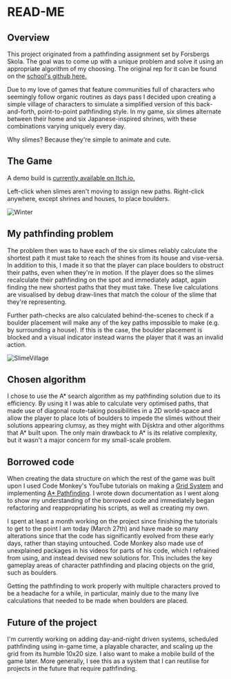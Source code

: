 # READ-ME

## Overview
This project originated from a pathfinding assignment set by Forsbergs Skola. The goal was to come up with a unique problem and solve it using an appropriate algorithm of my choosing. The original rep for it can be found on the [school's github here.](https://github.com/forsbergsskola-se/gp21-22-0209-algodata-HarryTheHeath)

Due to my love of games that feature communities full of characters who seemingly follow organic routines as days pass I decided upon creating a simple village of characters to simulate a simplified version of this back-and-forth, point-to-point pathfinding style. In my game, six slimes alternate between their home and six Japanese-inspired shrines, with these combinations varying uniquely every day. 

Why slimes? Because they're simple to animate and cute.

## The Game
A demo build is [currently available on Itch.io.](https://play.unity.com/mg/other/webgl-builds-170014)

Left-click when slimes aren't moving to assign new paths. Right-click anywhere, except shrines and houses, to place boulders.

![Winter](https://user-images.githubusercontent.com/90158105/160833871-c6335f09-6941-497b-8c47-213ac437502e.png "Winter Gameplay Still")

## My pathfinding problem
The problem then was to have each of the six slimes reliably calculate the shortest path it must take to reach the shines from its house and vise-versa. In addition to this, I made it so that the player can place boulders to obstruct their paths, even when they're in motion. If the player does so the slimes recalculate their pathfinding on the spot and immediately adapt, again finding the new shortest paths that they must take. These live calculations are visualised by debug draw-lines that match the colour of the slime that they're representing. 

Further path-checks are also calculated behind-the-scenes to check if a boulder placement will make any of the key paths impossible to make (e.g. by surrounding a house). If this is the case, the boulder placement is blocked and a visual indicator instead warns the player that it was an invalid action. 

![SlimeVillage](https://user-images.githubusercontent.com/90158105/160854968-7669a987-59d1-489a-b8c9-2889b6615143.gif "Placing obstacles")

## Chosen algorithm
I chose to use the A* search algorithm as my pathfinding solution due to its efficiency. By using it I was able to calculate very optimised paths, that made use of diagonal route-taking possibilities in a 2D world-space and allow the player to place lots of boulders to impede the slimes without their solutions appearing clumsy, as they might with Dijsktra and other algorithms that A* built upon. The only main drawback to A* is its relative complexity, but it wasn't a major concern for my small-scale problem.

## Borrowed code
When creating the data structure on which the rest of the game was built upon I used Code Monkey's YouTube tutorials on making a [Grid System](https://youtu.be/waEsGu--9P8) and implementing [A* Pathfinding](https://youtu.be/alU04hvz6L4). I wrote down documentation as I went along to show my understanding of the borrowed code and immediately began refactoring and reappropriating his scripts, as well as creating my own. 

I spent at least a month working on the project since finishing the tutorials to get to the point I am today (March 27th) and have made so many alterations since that the code has significantly evolved from these early days, rather than staying untouched. Code Monkey also made use of unexplained packages in his videos for parts of his code, which I refrained from using, and instead devised new solutions for. This includes the key gameplay areas of character pathfinding and placing objects on the grid, such as boulders. 

Getting the pathfinding to work properly with multiple characters proved to be a headache for a while, in particular, mainly due to the many live calculations that needed to be made when boulders are placed.

## Future of the project
I'm currently working on adding day-and-night driven systems, scheduled pathfinding using in-game time, a playable character, and scaling up the grid from its humble 10x20 size. I also want to make a mobile build of the game later. More generally, I see this as a system that I can reutilise for projects in the future that require pathfinding.


